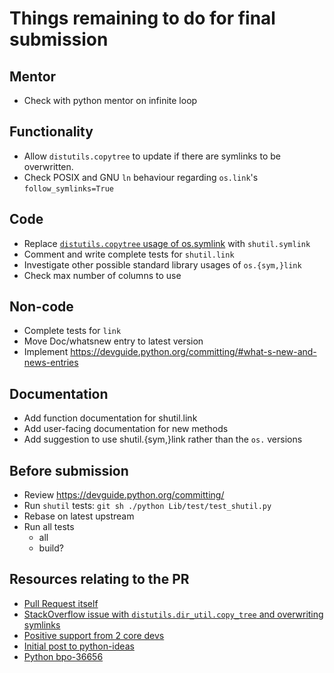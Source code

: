 # Things remaining to do for final submission

## Mentor
* Check with python mentor on infinite loop

## Functionality
* Allow `distutils.copytree` to update if there are symlinks to be overwritten.
* Check POSIX and GNU `ln` behaviour regarding `os.link`'s `follow_symlinks=True`

## Code
* Replace [`distutils.copytree` usage of os.symlink](https://github.com/python/cpython/blob/master/Lib/distutils/dir_util.py#L152) with `shutil.symlink`
* Comment and write complete tests for `shutil.link`
* Investigate other possible standard library usages of `os.{sym,}link`
* Check max number of columns to use

## Non-code
* Complete tests for `link`
* Move Doc/whatsnew entry to latest version
* Implement https://devguide.python.org/committing/#what-s-new-and-news-entries


## Documentation
* Add function documentation for shutil.link
* Add user-facing documentation for new methods
* Add suggestion to use shutil.{sym,}link rather than the `os.` versions

## Before submission
* Review https://devguide.python.org/committing/
* Run `shutil` tests:  `git sh ./python Lib/test/test_shutil.py`
* Rebase on latest upstream
* Run all tests
  * all
  * build?

## Resources relating to the PR
* [Pull Request itself](https://github.com/python/cpython/pull/14464)
* [StackOverflow issue with `distutils.dir_util.copy_tree` and overwriting symlinks](https://stackoverflow.com/questions/53090360/python-distutils-copy-tree-fails-to-update-if-there-are-symlinks)
* [Positive support from 2 core devs](https://code.activestate.com/lists/python-ideas/56421/)
* [Initial post to python-ideas](https://code.activestate.com/lists/python-ideas/55992/)
* [Python bpo-36656](https://bugs.python.org/issue36656)

